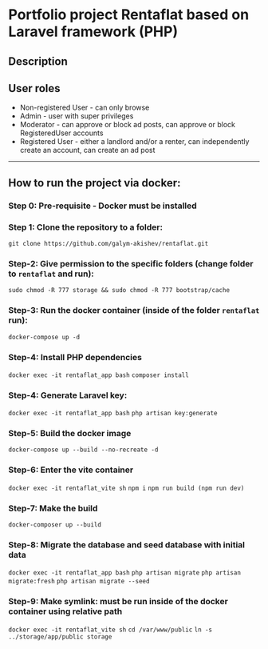 # Portfolio project Rentaflat based on Laravel framework (PHP)

## Description

## User roles
- Non-registered User - can only browse
- Admin - user with super privileges
- Moderator - can approve or block ad posts, can approve or block RegisteredUser accounts
- Registered User - either a landlord and/or a renter, can independently create an account, can create an ad post

----------------------------------------------------
## How to run the project via docker:

### Step 0: Pre-requisite - Docker must be installed

### Step 1: Clone the repository to a folder:
``` git clone https://github.com/galym-akishev/rentaflat.git ``` 

### Step-2: Give permission to the specific folders (change folder to `rentaflat` and run):
``` sudo chmod -R 777 storage && sudo chmod -R 777 bootstrap/cache ```

### Step-3: Run the docker container (inside of the folder `rentaflat` run):
``` docker-compose up -d ```

### Step-4: Install PHP dependencies
``` docker exec -it rentaflat_app bash ```
``` composer install ```

### Step-4: Generate Laravel key:
``` docker exec -it rentaflat_app bash ```
``` php artisan key:generate ```

### Step-5: Build the docker image
``` docker-compose up --build --no-recreate -d ```

### Step-6: Enter the vite container
``` docker exec -it rentaflat_vite sh ```
``` npm i ```
``` npm run build (npm run dev) ```

### Step-7: Make the build
``` docker-composer up --build ```

### Step-8: Migrate the database and seed database with initial data
``` docker exec -it rentaflat_app bash ```
``` php artisan migrate ```
``` php artisan migrate:fresh ```
``` php artisan migrate --seed ```

### Step-9: Make symlink: must be run inside of the docker container using relative path
``` docker exec -it rentaflat_vite sh ```
``` cd /var/www/public ```
``` ln -s ../storage/app/public storage ```
